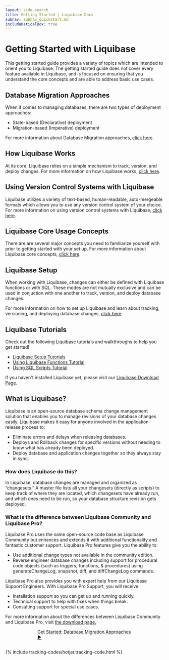 ```yaml
---
layout: side-search
title: Getting Started | Liquibase Docs
subnav: subnav_quickstart.md
includeDaticalBox: true
---
```


# Getting Started with Liquibase
This getting started guide provides a variety of topics which are intended to orient you to Liquibase. The getting started guide does not cover every feature available in Liquibase, and is focused on ensuring that you understand the core concepts and are able to address basic use cases.

## Database Migration Approaches
When if comes to managing databases, there are two types of deployment approaches:
- State-based (Declarative) deployment
- Migration-based (Imperative) deployment

For more information about Database Migration approaches, [click here](/get_started/database-migration-approaches.html).

## How Liquibase Works
At its core, Liquibase relies on a simple mechanism to track, version, and deploy changes. For more information on how Liquibase works, [click here](/get_started/how-lb-works.html).

## Using Version Control Systems with Liquibase
Liquibase utilizes a variety of text-based, human-readable, auto-mergeable formats which allows you to use any version control system of your choice. For more information on using version control systems with Liquibase, [click here](/get_started/version_control_info.html).

## Liquibase Core Usage Concepts 
There are are several major concepts you need to familiarize yourself with prior to getting started with your set up. For more information about Liquibase core concepts, [click here](/get_started/lb-core-usage-concepts.html).

## Liquibase Setup
When working with Liquibase, changes can either be defined with Liquibase functions or with SQL. These modes are not mutually exclusive and can be used in conjuction with one another to track, version, and deploy database changes. 

For more information on how to set up Liquibase and learn about tracking, versioning, and deploying database changes, [click here](/get_started/lb-setup.html).

## Liquibase Tutorials
Check out the following Liquibase tutorials and walkthroughs to help you get started!
- [Liquibase Setup Tutorials](/get_started/lb-setup-tutorial.html)
- [Using Liquibase Functions Tutorial](/get_started/quickstart_lb.html)
- [Using SQL Scripts Tutorial](/get_started/quickstart_sql.html)

If you haven't installed Liquibase yet, please visit our [Liquibase Download Page](https://download.liquibase.org/).

## What is Liquibase?
Liquibase is an open-source database schema change management solution that enables you to manage revisions of your database changes easily. Liquibase makes it easy for anyone involved in the application release process to:
- Eliminate errors and delays when releasing databases.
- Deploys and Rollback changes for specific versions without needing to know what has already been deployed.
- Deploy database and application changes together so they always stay in sync.

### How does Liquibase do this?
In Liquibase, database changes are managed and organized as “changesets.” A master file lists all your changesets (directly as scripts) to keep track of where they are located, which changesets have already run, and which ones need to be run, so your database structure revision gets deployed.

### What is the difference between Liquibase Community and Liquibase Pro?
Liquibase Pro uses the same open-source code base as Liquibase Community but enhances and extends it with additional functionality and fantastic customer support. Liquibase Pro features give you the ability to:
- Use additional change types not available in the community edition.
- Reverse engineer database changes including support for procedural code objects (such as triggers, functions, & procedures) using generateChangeLog, snapshot, diff, and diffChangeLog commands.

Liquibase Pro also provides you with expert help from our Liquibase Support Engineers. With Liquibase Pro Support, you will receive:
- Installation support so you can get up and running quickly.
- Technical support to help with fixes when things break.
- Consulting support for special use cases.

For more information about the differences between Liquibase Community and Liquibase Pro, visit [the download page.](https://download.liquibase.org/)

<div class="cta-container" style="margin-left: auto; margin-right: auto; width: 300px; height: 50px">
<div class="cta cta--block"><a href="/get_started/database-migration-approaches.html">Get Started: Database Migration Approaches ►</a></div></div>

{% include tracking-codes/hotjar.tracking-code.html %}
